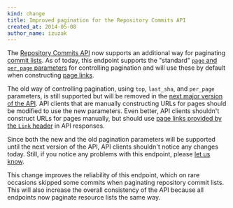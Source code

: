 ```yaml
---
kind: change
title: Improved pagination for the Repository Commits API
created_at: 2014-05-08
author_name: izuzak
---
```


The [Repository Commits API](/v3/repos/commits/) now supports an additional way for paginating [commit lists](/v3/repos/commits/#list-commits-on-a-repository). As of today, this endpoint supports the "standard" [`page` and `per_page` parameters](/v3/#pagination) for controlling pagination and will use these by default when constructing [page links](/v3/#pagination).

The old way of controlling pagination, using `top`, `last_sha`, and `per_page` parameters, is still supported but will be removed in the [next major version of the API](https://developer.github.com/v3/versions/#v3-deprecations). API clients that are manually constructing URLs for pages should be modified to use the new parameters. Even better, API clients shouldn't construct URLs for pages manually, but should use [page links provided by the `Link` header](/guides/traversing-with-pagination/) in API responses.

Since both the new and the old pagination parameters will be supported until the next version of the API, API clients shouldn't notice any changes today. Still, if you notice any problems with this endpoint, please [let us know](https://github.com/contact?form%5Bsubject%5D=API:+Commits+pagination+changes).

This change improves the reliability of this endpoint, which on rare occasions skipped some commits when paginating repository commit lists. This will also increase the overall consistency of the API because all endpoints now paginate resource lists the same way.
